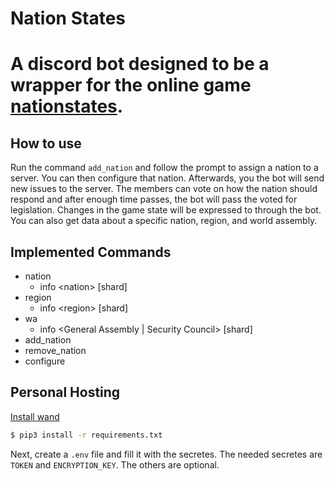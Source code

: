# Nation States

# A discord bot designed to be a wrapper for the online game [nationstates](nationstates.net). 

## How to use
Run the command `add_nation` and follow the prompt to assign a nation to a server. You can then configure that nation. Afterwards, you the bot will send new issues to the server. The members can vote on how the nation should respond and after enough time passes, the bot will pass the voted for legislation. Changes in the game state will be expressed to through the bot.   
You can also get data about a specific nation, region, and world assembly.

## Implemented Commands
 * nation
    * info \<nation> [shard]
 * region
    * info \<region> [shard]
 * wa
    * info \<General Assembly | Security Council> [shard]
 * add_nation
 * remove_nation
 * configure

## Personal Hosting

[Install wand](https://docs.wand-py.org/en/0.6.10/guide/install.html#install-imagemagick)
```cmd
$ pip3 install -r requirements.txt
```

Next, create a `.env` file and fill it with the secretes. The needed secretes are `TOKEN` and `ENCRYPTION_KEY`. The others are optional.
